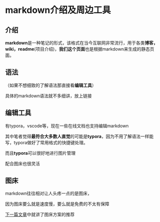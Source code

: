 # markdown介绍及周边工具

## 介绍

**markdown**是一种笔记的形式，该格式在当今互联网非常流行，用于各类**博客，wiki，readme**(项目介绍)，**我们这个页面**也是根据markdown来生成的静态页面。

## 语法

（如果不想细致的了解语法那直接看**编辑工具**）

具体的markdown语法就不多细讲，放上链接

## 编辑工具

有typora，vscode等，现在一些在线文档也支持编辑markdown

其中笔者觉得**最符合大多数人直觉**的可能是**typora**，因为不用了解语法一样能写，typora做好了常用格式的快捷键处理。

而且**typora**可以很好地进行图片管理

配合图床也很灵活

## 图床

markdown往往相对让人头疼一点的是图床，

因为图床要么就是速度慢，要么就是免费的不太有保障

[下一篇文章](https://cuit_icec.gitee.io/icec_wiki/tool/note/markdown/markdown_picbed)中就讲了图床方案的推荐